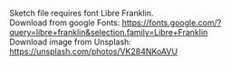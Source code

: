 Sketch file requires font Libre Franklin.  
Download from google Fonts: https://fonts.google.com/?query=libre+franklin&selection.family=Libre+Franklin  
Download image from Unsplash: https://unsplash.com/photos/VK284NKoAVU  
